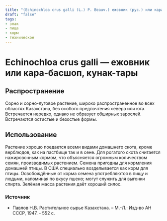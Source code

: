 ```yaml
---
title: "(Echinochloa crus galli (L.) P. Beauv.) ежовник (рус.) или кара-басшоп, кунак-тары (каз.)"
draft: "false"
tags:
- злак
- пища
- корм
- техническое
--- 
```

# Echinochloa crus galli — ежовник или кара-басшоп, кунак-тары
## Распространение
Сорно и сорно-луговое растение, широко распространенное во всех областях Казахстана, без особого предпочтения севера или юга. Встречается нередко, однако не образует обширных зарослей. Встречаются остистые и безостые формы.
## Использование
Растение хорошо поедается всеми видами домашнего скота, кроме верблюдов, как на пастбище так и в сене. Для рогатого скота считается нажировочным кормом, что объясняется огромным количеством семян, производимых растением. Семена пригодны для кормления домашней птицы. В США специально возделывается как корм для птицы. Освобождённые от корма семена употребляются в пищу и людьми, напоминая по вкусу пшено; могут служить для выгонки спирта. Зелёная масса растения даёт хороший силос. 
### Источник
* Павлов Н.В. Растительное сырье Казахстана. – М.-Л.: Изд-во АН СССР, 1947. - 552 с.
